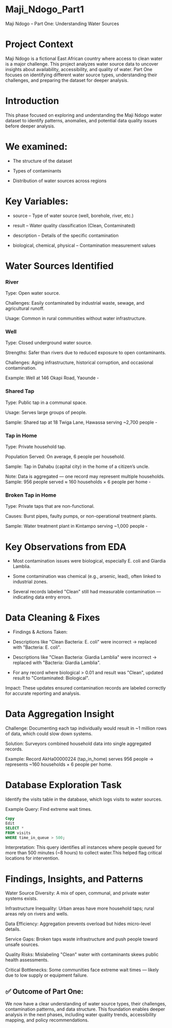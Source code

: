 # Maji_Ndogo_Part1
Maji Ndogo – Part One: Understanding Water Sources

# Project Context
Maji Ndogo is a fictional East African country where access to clean water is a major challenge.
This project analyzes water source data to uncover insights about availability, accessibility, and quality of water.
Part One focuses on identifying different water source types, understanding their challenges, and preparing the dataset for deeper analysis.

# Introduction
This phase focused on exploring and understanding the Maji Ndogo water dataset to identify patterns, anomalies, and potential data quality issues before deeper analysis.

# We examined:

- The structure of the dataset

- Types of contaminants

- Distribution of water sources across regions


# Key Variables:

- source – Type of water source (well, borehole, river, etc.)

- result – Water quality classification (Clean, Contaminated)

- description – Details of the specific contamination

- biological, chemical, physical – Contamination measurement values
  

# Water Sources Identified
### River

  Type: Open water source.

  Challenges: Easily contaminated by industrial waste, sewage, and agricultural runoff.

  Usage: Common in rural communities without water infrastructure.

### Well

  Type: Closed underground water source.

  Strengths: Safer than rivers due to reduced exposure to open contaminants.

  Challenges: Aging infrastructure, historical corruption, and occasional contamination.

  Example: Well at 146 Okapi Road, Yaounde - 


### Shared Tap

  Type: Public tap in a communal space.

  Usage: Serves large groups of people.

  Sample: Shared tap at 18 Twiga Lane, Hawassa serving ~2,700 people -

### Tap in Home

  Type: Private household tap.

  Population Served: On average, 6 people per household.

  Sample: Tap in Dahabu (capital city) in the home of a citizen’s uncle.

  Note: Data is aggregated — one record may represent multiple households.
  Sample: 956 people served ≈ 160 households × 6 people per home - 

### Broken Tap in Home

  Type: Private taps that are non-functional.
  
  Causes: Burst pipes, faulty pumps, or non-operational treatment plants.
  
  Sample: Water treatment plant in Kintampo serving ~1,000 people - 


# Key Observations from EDA
- Most contamination issues were biological, especially E. coli and Giardia Lamblia.

- Some contamination was chemical (e.g., arsenic, lead), often linked to industrial zones.

- Several records labeled "Clean" still had measurable contamination — indicating data entry errors.
  

# Data Cleaning & Fixes
- Findings & Actions Taken:

- Descriptions like "Clean Bacteria: E. coli" were incorrect → replaced with "Bacteria: E. coli".

- Descriptions like "Clean Bacteria: Giardia Lamblia" were incorrect → replaced with "Bacteria: Giardia Lamblia".

- For any record where biological > 0.01 and result was "Clean", updated result to "Contaminated: Biological".

Impact:
These updates ensured contamination records are labeled correctly for accurate reporting and analysis.


# Data Aggregation Insight
Challenge: Documenting each tap individually would result in ~1 million rows of data, which could slow down systems.

Solution: Surveyors combined household data into single aggregated records.

Example: Record AkHa00000224 (tap_in_home) serves 956 people → represents ~160 households × 6 people per home.


# Database Exploration Task
Identify the visits table in the database, which logs visits to water sources.

Example Query: Find extreme wait times.

``` sql
Copy
Edit
SELECT *
FROM visits
WHERE time_in_queue > 500;
```

Interpretation: This query identifies all instances where people queued for more than 500 minutes (~8 hours) to collect water.This helped flag critical locations for intervention.


# Findings, Insights, and Patterns
Water Source Diversity: A mix of open, communal, and private water systems exists.

Infrastructure Inequality: Urban areas have more household taps; rural areas rely on rivers and wells.

Data Efficiency: Aggregation prevents overload but hides micro-level details.

Service Gaps: Broken taps waste infrastructure and push people toward unsafe sources.

Quality Risks: Mislabeling "Clean" water with contaminants skews public health assessments.

Critical Bottlenecks: Some communities face extreme wait times — likely due to low supply or equipment failure.



## ✅ Outcome of Part One:
We now have a clear understanding of water source types, their challenges, contamination patterns, and data structure.
This foundation enables deeper analysis in the next phases, including water quality trends, accessibility mapping, and policy recommendations.

